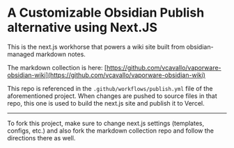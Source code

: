# A Customizable Obsidian Publish alternative using Next.JS

This is the next.js workhorse that powers a wiki site built from
obsidian-managed markdown notes.

The markdown collection is here: [https://github.com/vcavallo/vaporware-obsidian-wiki](https://github.com/vcavallo/vaporware-obsidian-wiki)

This repo is referenced in the `.github/workflows/publish.yml` file of the
aforementioned project. When changes are pushed to source files in that repo,
this one is used to build the next.js site and publish it to Vercel.

---

To fork this project, make sure to change next.js settings
(templates, configs, etc.) and also fork the markdown collection repo and
follow the directions there as well.
